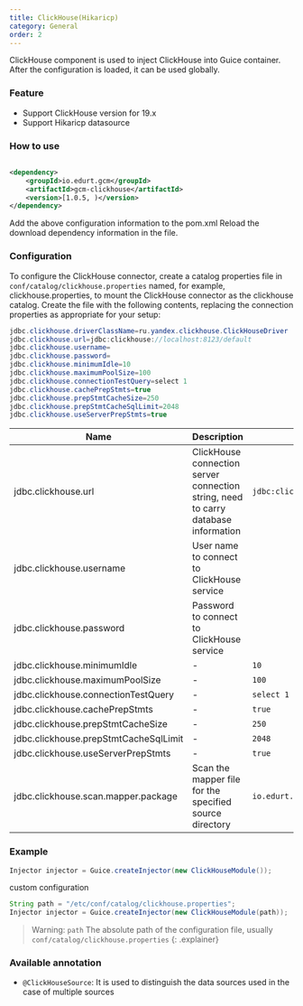 ```yaml
---
title: ClickHouse(Hikaricp)
category: General
order: 2
---
```


ClickHouse component is used to inject ClickHouse into Guice container. After the configuration is loaded, it can be used globally.

### Feature

- Support ClickHouse version for 19.x
- Support Hikaricp datasource

### How to use

```xml

<dependency>
    <groupId>io.edurt.gcm</groupId>
    <artifactId>gcm-clickhouse</artifactId>
    <version>[1.0.5, )</version>
</dependency>
```

Add the above configuration information to the pom.xml Reload the download dependency information in the file.

### Configuration

To configure the ClickHouse connector, create a catalog properties file in `conf/catalog/clickhouse.properties` named, for example, clickhouse.properties, to mount the ClickHouse
connector as the clickhouse catalog. Create the file with the following contents, replacing the connection properties as appropriate for your setup:

```java 
jdbc.clickhouse.driverClassName=ru.yandex.clickhouse.ClickHouseDriver
jdbc.clickhouse.url=jdbc:clickhouse://localhost:8123/default
jdbc.clickhouse.username=
jdbc.clickhouse.password=
jdbc.clickhouse.minimumIdle=10
jdbc.clickhouse.maximumPoolSize=100
jdbc.clickhouse.connectionTestQuery=select 1
jdbc.clickhouse.cachePrepStmts=true
jdbc.clickhouse.prepStmtCacheSize=250
jdbc.clickhouse.prepStmtCacheSqlLimit=2048
jdbc.clickhouse.useServerPrepStmts=true
```

|Name|Description|Default|
|---|---|---|
|jdbc.clickhouse.url|ClickHouse connection server connection string, need to carry database information|`jdbc:clickhouse://localhost:8123/default`|
|jdbc.clickhouse.username|User name to connect to ClickHouse service|` `|
|jdbc.clickhouse.password|Password to connect to ClickHouse service|` `|
|jdbc.clickhouse.minimumIdle|-|`10`|
|jdbc.clickhouse.maximumPoolSize|-|`100`|
|jdbc.clickhouse.connectionTestQuery|-|`select 1`|
|jdbc.clickhouse.cachePrepStmts|-|`true`|
|jdbc.clickhouse.prepStmtCacheSize|-|`250`|
|jdbc.clickhouse.prepStmtCacheSqlLimit|-|`2048`|
|jdbc.clickhouse.useServerPrepStmts|-|`true`|
|jdbc.clickhouse.scan.mapper.package|Scan the mapper file for the specified source directory|`io.edurt.gcm.clickhouse.mapper`|

### Example

```java 
Injector injector = Guice.createInjector(new ClickHouseModule());
```

custom configuration

```java 
String path = "/etc/conf/catalog/clickhouse.properties";
Injector injector = Guice.createInjector(new ClickHouseModule(path));
```

> Warning: `path` The absolute path of the configuration file, usually `conf/catalog/clickhouse.properties`
{: .explainer}

### Available annotation

- `@ClickHouseSource`: It is used to distinguish the data sources used in the case of multiple sources
